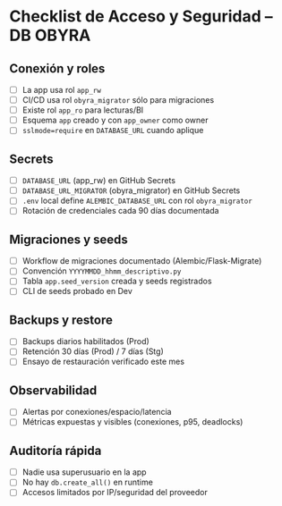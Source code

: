 # Checklist de Acceso y Seguridad – DB OBYRA

## Conexión y roles
- [ ] La app usa rol `app_rw`
- [ ] CI/CD usa rol `obyra_migrator` sólo para migraciones
- [ ] Existe rol `app_ro` para lecturas/BI
- [ ] Esquema `app` creado y con `app_owner` como owner
- [ ] `sslmode=require` en `DATABASE_URL` cuando aplique

## Secrets
- [ ] `DATABASE_URL` (app_rw) en GitHub Secrets
- [ ] `DATABASE_URL_MIGRATOR` (obyra_migrator) en GitHub Secrets
- [ ] `.env` local define `ALEMBIC_DATABASE_URL` con rol `obyra_migrator`
- [ ] Rotación de credenciales cada 90 días documentada

## Migraciones y seeds
- [ ] Workflow de migraciones documentado (Alembic/Flask-Migrate)
- [ ] Convención `YYYYMMDD_hhmm_descriptivo.py`
- [ ] Tabla `app.seed_version` creada y seeds registrados
- [ ] CLI de seeds probado en Dev

## Backups y restore
- [ ] Backups diarios habilitados (Prod)
- [ ] Retención 30 días (Prod) / 7 días (Stg)
- [ ] Ensayo de restauración verificado este mes

## Observabilidad
- [ ] Alertas por conexiones/espacio/latencia
- [ ] Métricas expuestas y visibles (conexiones, p95, deadlocks)

## Auditoría rápida
- [ ] Nadie usa superusuario en la app
- [ ] No hay `db.create_all()` en runtime
- [ ] Accesos limitados por IP/seguridad del proveedor